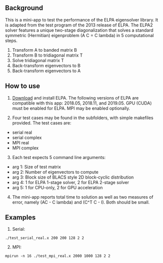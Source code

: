 ## Background

This is a mini-app to test the performance of the ELPA eigensolver library. It
is adapted from the test program of the 2013 release of ELPA. The ELPA2 solver
features a unique two-stage diagonalization that solves a standard symmetric
(Hermitian) eigenproblem (A C = C lambda) in 5 computational steps.

1. Transform A to banded matrix B
2. Transform B to tridiagonal matrix T
3. Solve tridiagonal matrix T
4. Back-transform eigenvectors to B
5. Back-transform eigenvectors to A

## How to use

1. [Download](https://gitlab.mpcdf.mpg.de/elpa/elpa) and install ELPA. The
   following versions of ELPA are compatible with this app: 2018.05, 2018.11,
   and 2019.05. GPU (CUDA) must be enabled for ELPA. MPI may be enabled
   optionally.

2. Four test cases may be found in the subfolders, with simple makefiles
   provided. The test cases are:

  * serial real
  * serial complex
  * MPI real
  * MPI complex

3. Each test expects 5 command line arguments:

  * arg 1: Size of test matrix
  * arg 2: Number of eigenvectors to compute
  * arg 3: Block size of BLACS style 2D block-cyclic distribution
  * arg 4: 1 for ELPA 1-stage solver, 2 for ELPA 2-stage solver
  * arg 5: 1 for CPU-only, 2 for GPU acceleration

4. The mini-app reports total time to solution as well as two measures of error,
   namely (AC - C lambda) and (C^T C - I). Both should be small.

## Examples

1. Serial:
```
./test_serial_real.x 200 200 128 2 2
```

2. MPI:
```
mpirun -n 16 ./test_mpi_real.x 2000 1000 128 2 2
```

